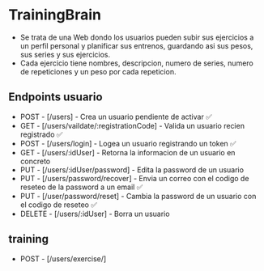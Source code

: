 # TrainingBrain

- Se trata de una Web dondo los usuarios pueden subir sus ejercicios a un perfil personal y planificar sus entrenos, guardando asi sus pesos, sus series y sus ejercicios.
- Cada ejercicio tiene nombres, descripcion, numero de series, numero de repeticiones y un peso por cada repeticion.

## Endpoints usuario

- POST - [/users] - Crea un usuario pendiente de activar ✅
- GET - [/users/vaildate/:registrationCode] - Valida un usuario recien registrado ✅
- POST - [/users/login] - Logea un usuario registrando un token ✅
- GET - [/users/:idUser] - Retorna la informacion de un usuario en concreto
- PUT - [/users/:idUser/password] - Edita la password de un usuario
- PUT - [/users/password/recover] - Envia un correo con el codigo de reseteo de la password a un email ✅
- PUT - [/user/password/reset] - Cambia la password de un usuario con el codigo de reseteo ✅
- DELETE - [/users/:idUser] - Borra un usuario

## training

- POST - [/users/exercise/]
